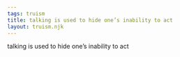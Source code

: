 ```yaml
---
tags: truism
title: talking is used to hide one’s inability to act
layout: truism.njk
---
```


talking is used to hide one’s inability to act